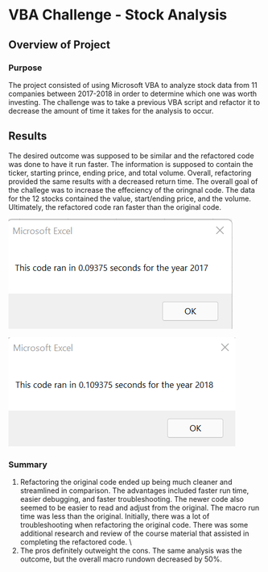 # VBA Challenge - Stock Analysis

## Overview of Project

### Purpose
The project consisted of using Microsoft VBA to analyze stock data from 11 companies between 2017-2018 in order to determine which one was worth investing. The challenge was to take a previous VBA script and refactor it to decrease the amount of time it takes for the analysis to occur. 

## Results

The desired outcome was supposed to be similar and the refactored code was done to have it run faster. The information is supposed to contain the ticker, starting prince, ending price, and total volume. Overall, refactoring provided the same results with a decreased return time. The overall goal of the challege was to increase the effeciency of the oringnal code. The data for the 12 stocks contained the value, start/ending price, and the volume. Ultimately, the refactored code ran faster than the original code.

![This is an image](https://github.com/gonzojc/vba-challenge/blob/main/Resources/VBA_Challenge_2017.png)

![This is an image](https://github.com/gonzojc/vba-challenge/blob/main/Resources/VBA_Challenge_2018.png)

### Summary

1. Refactoring the original code ended up being much cleaner and streamlined in comparison. The advantages included faster run time, easier debugging, and faster troubleshooting. The newer code also seemed to be easier to read and adjust from the original. The macro run time was less than the original. Initially, there was a lot of troubleshooting when refactoring the original code. There was some additional research and review of the course material that assisted in completing the refactored code. \
2. The pros definitely outweight the cons. The same analysis was the outcome, but the overall macro rundown decreased by 50%.


